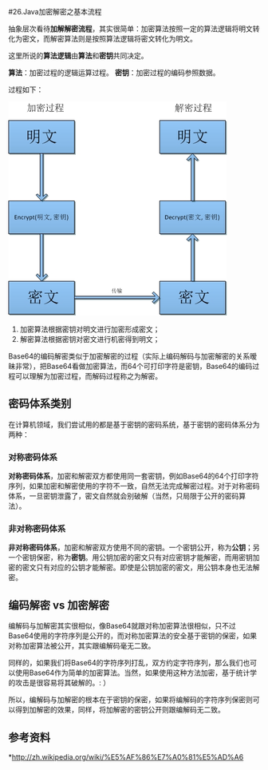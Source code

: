 #26.Java加密解密之基本流程

抽象层次看待**加解解密流程**，其实很简单：加密算法按照一定的算法逻辑将明文转化为密文，而解密算法则是按照算法逻辑将密文转化为明文。

这里所说的**算法逻辑**由**算法**和**密钥**共同决定。

**算法**：加密过程的逻辑运算过程。
**密钥**：加密过程的编码参照数据。

过程如下：

![](images/26-1.jpg)

1. 加密算法根据密钥对明文进行加密形成密文；
2. 解密算法根据密钥对密文进行机密得到明文；

Base64的编码解密类似于加密解密的过程（实际上编码解码与加密解密的关系暧昧非常），把Base64看做加密算法，而64个可打印字符是密钥，Base64的编码过程可以理解为加密过程，而解码过程称之为解密。

## 密码体系类别

在计算机领域，我们尝试用的都是基于密钥的密码系统，基于密钥的密码体系分为两种：

### 对称密码体系

**对称密码体系**，加密和解密双方都使用同一套密钥，例如Base64的64个打印字符序列，如果加密和解密使用的字符不一致，自然无法完成解密过程。对于对称密码体系，一旦密钥泄露了，密文自然就会别破解（当然，只局限于公开的密码算法）。

### 非对称密码体系

**非对称密码体系**，加密和解密双方使用不同的密钥。一个密钥公开，称为**公钥**；另一个密钥保密，称为**密钥**。用公钥加密的密文只有对应密钥才能解密，而用密钥加密的密文只有对应的公钥才能解密。即使是公钥加密的密文，用公钥本身也无法解密。

## 编码解密 vs 加密解密

编解码与加解密其实很相似，像Base64就跟对称加密算法很相似，只不过Base64使用的字符序列是公开的，而对称加密算法的安全基于密钥的保密，如果对称加密算法被公开，其实跟编解码毫无二致。

同样的，如果我们将Base64的字符序列打乱，双方约定字符序列，那么我们也可以使用Base64作为简单的加密算法。当然，如果使用这种方法加密，基于统计学的攻击是很容易将其破解的。: ）

所以，编解码与加解密的根本在于密钥的保密，如果将编解码的字符序列保密则可以得到加解密的效果，同样，将加解密的密钥公开则跟编解码无二致。

## 参考资料
*http://zh.wikipedia.org/wiki/%E5%AF%86%E7%A0%81%E5%AD%A6
